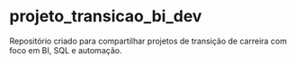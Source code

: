 # projeto_transicao_bi_dev
Repositório criado para compartilhar projetos de transição de carreira com foco em BI, SQL e automação.
